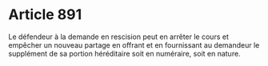 # Article 891

Le défendeur à la demande en rescision peut en arrêter le cours et empêcher un nouveau partage en offrant et en fournissant au demandeur le supplément de sa portion héréditaire soit en numéraire, soit en nature.